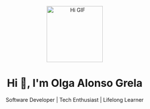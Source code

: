<p align="center">
  <img src="https://media.giphy.com/media/hvRJCLFzcasrR4ia7z/giphy.gif" width="150" alt="Hi GIF"/>
</p>

<h1 align="center">Hi 👋, I'm Olga Alonso Grela</h1>
<p align="center">Software Developer | Tech Enthusiast | Lifelong Learner</p>
